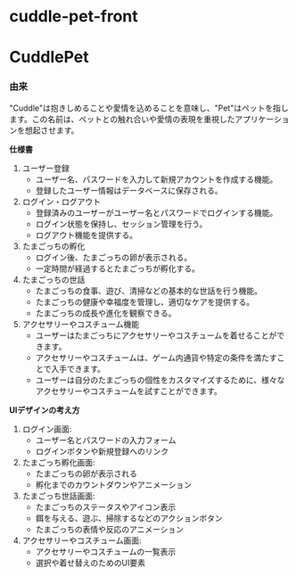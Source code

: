 # cuddle-pet-front

# CuddlePet

### 由来

"Cuddle"は抱きしめることや愛情を込めることを意味し、"Pet"はペットを指します。この名前は、ペットとの触れ合いや愛情の表現を重視したアプリケーションを想起させます。

**仕様書**

1. ユーザー登録
    - ユーザー名、パスワードを入力して新規アカウントを作成する機能。
    - 登録したユーザー情報はデータベースに保存される。
2. ログイン・ログアウト
    - 登録済みのユーザーがユーザー名とパスワードでログインする機能。
    - ログイン状態を保持し、セッション管理を行う。
    - ログアウト機能を提供する。
3. たまごっちの孵化
    - ログイン後、たまごっちの卵が表示される。
    - 一定時間が経過するとたまごっちが孵化する。
4. たまごっちの世話
    - たまごっちの食事、遊び、清掃などの基本的な世話を行う機能。
    - たまごっちの健康や幸福度を管理し、適切なケアを提供する。
    - たまごっちの成長や進化を観察できる。
5. アクセサリーやコスチューム機能
    - ユーザーはたまごっちにアクセサリーやコスチュームを着せることができます。
    - アクセサリーやコスチュームは、ゲーム内通貨や特定の条件を満たすことで入手できます。
    - ユーザーは自分のたまごっちの個性をカスタマイズするために、様々なアクセサリーやコスチュームを試すことができます。

**UIデザインの考え方**

1. ログイン画面:
    - ユーザー名とパスワードの入力フォーム
    - ログインボタンや新規登録へのリンク
2. たまごっち孵化画面:
    - たまごっちの卵が表示される
    - 孵化までのカウントダウンやアニメーション
3. たまごっち世話画面:
    - たまごっちのステータスやアイコン表示
    - 餌を与える、遊ぶ、掃除するなどのアクションボタン
    - たまごっちの表情や反応のアニメーション
4. アクセサリーやコスチューム画面:
    - アクセサリーやコスチュームの一覧表示
    - 選択や着せ替えのためのUI要素